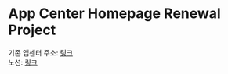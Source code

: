 # App Center Homepage Renewal Project

기존 앱센터 주소: [링크](https://inu-appcenter.firebaseapp.com/)  
노션: [링크](https://www.notion.so/strongcom/89a47de4aeba4a49a2b7189a8b46dac2)  
